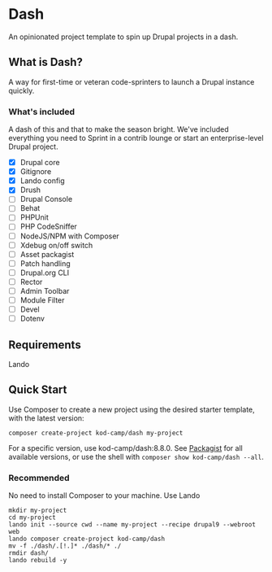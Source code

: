 # Dash

An opinionated project template to spin up Drupal projects in a dash.

## What is Dash?

A way for first-time or veteran code-sprinters to launch a Drupal instance
quickly.

### What's included

A dash of this and that to make the season bright. We've included everything you
need to Sprint in a contrib lounge or start an enterprise-level Drupal project.

- [x] Drupal core
- [x] Gitignore
- [x] Lando config
- [x] Drush
- [ ] Drupal Console
- [ ] Behat
- [ ] PHPUnit
- [ ] PHP CodeSniffer
- [ ] NodeJS/NPM with Composer
- [ ] Xdebug on/off switch
- [ ] Asset packagist
- [ ] Patch handling
- [ ] Drupal.org CLI
- [ ] Rector
- [ ] Admin Toolbar
- [ ] Module Filter
- [ ] Devel
- [ ] Dotenv

## Requirements

Lando

## Quick Start

Use Composer to create a new project using the desired starter template, with
the latest version:

```
composer create-project kod-camp/dash my-project
```

For a specific version, use kod-camp/dash:8.8.0. See [Packagist](https://packagist.org/packages/kod-camp/dash) for all available versions, or use the shell with `composer show kod-camp/dash --all`.

### Recommended

No need to install Composer to your machine. Use Lando

```
mkdir my-project
cd my-project
lando init --source cwd --name my-project --recipe drupal9 --webroot web
lando composer create-project kod-camp/dash
mv -f ./dash/.[!.]* ./dash/* ./
rmdir dash/
lando rebuild -y
```
